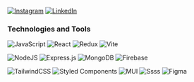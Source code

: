 [![Instagram](https://img.shields.io/badge/Instagram-%23E4405F.svg?logo=Instagram&logoColor=white)](https://instagram.com/m3nur)
[![LinkedIn](https://img.shields.io/badge/LinkedIn-%230077B5.svg?logo=linkedin&logoColor=white)](https://linkedin.com/in/m3nur) 


### Technologies and Tools
![JavaScript](https://img.shields.io/badge/javascript-%23323330.svg?style=for-the-badge&logo=javascript&logoColor=%23F7DF1E)
![React](https://img.shields.io/badge/react-%2320232a.svg?style=for-the-badge&logo=react&logoColor=%2361DAFB) 
![Redux](https://img.shields.io/badge/redux-%23593d88.svg?style=for-the-badge&logo=redux&logoColor=white)
![Vite](https://img.shields.io/badge/vite-%23646CFF.svg?style=for-the-badge&logo=vite&logoColor=%23F7DF1E)

![NodeJS](https://img.shields.io/badge/node.js-6DA55F?style=for-the-badge&logo=node.js&logoColor=white) 
![Express.js](https://img.shields.io/badge/express.js-%23404d59.svg?style=for-the-badge&logo=express&logoColor=%2361DAFB) 
![MongoDB](https://img.shields.io/badge/MongoDB-%234ea94b.svg?style=for-the-badge&logo=mongodb&logoColor=white)
![Firebase](https://img.shields.io/badge/firebase-%23039BE5.svg?style=for-the-badge&logo=firebase)

![TailwindCSS](https://img.shields.io/badge/tailwindcss-%2338B2AC.svg?style=for-the-badge&logo=tailwind-css&logoColor=white)
![Styled Components](https://img.shields.io/badge/styled--components-DB7093?style=for-the-badge&logo=styled-components&logoColor=white)
![MUI](https://img.shields.io/badge/MUI-%230081CB.svg?style=for-the-badge&logo=mui&logoColor=white)
![Ssss](https://img.shields.io/badge/Scss-grey?style=for-the-badge&logo=Sass)
![Figma](https://img.shields.io/badge/figma-%23F24E1E.svg?style=for-the-badge&logo=figma&logoColor=white)
